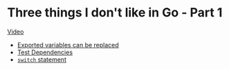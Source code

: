 # Three things I don't like in Go - Part 1

[Video](https://youtu.be/09pgWvC_8zI)

* [Exported variables can be replaced](01-replaced-variables/)
* [Test Dependencies](02-test-dependencies/)
* [`switch` statement](03-switch-statement/)
